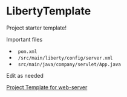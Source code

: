 # LibertyTemplate

Project starter template!

Important files
- ``` pom.xml```
- ``` /src/main/liberty/config/server.xml```
- ``` src/main/java/company/servlet/App.java```

Edit as needed

[Project Template for web-server](https://github.com/Ninhow/LibertyTemplate/tree/e6cee8dfc3441c9752d4f040be53b0299aa4cb0a)
